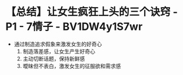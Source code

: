 # 【总结】让女生疯狂上头的三个诀窍 - P1 - 7情子 - BV1DW4y1S7wr

-   通过制造追求假象来激发女生的好奇心
    1.  制造落差感，让女生产生好奇心
    2.  主动切断话题，保持新鲜感
    3.  曖昧但不表白，激发女生的征服欲和需求感